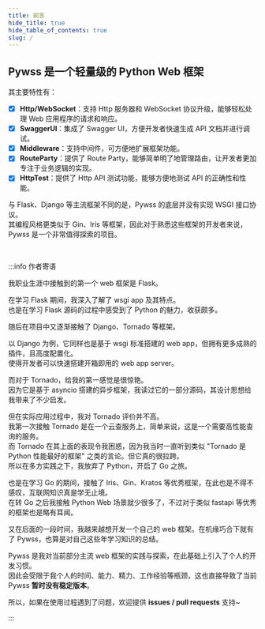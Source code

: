 ```yaml
---
title: 前言
hide_title: true
hide_table_of_contents: true
slug: /
---
```


## **Pywss 是一个轻量级的 Python Web 框架**    

其主要特性有：   
- [x] **Http/WebSocket**：支持 Http 服务器和 WebSocket 协议升级，能够轻松处理 Web 应用程序的请求和响应。
- [x] **SwaggerUI**：集成了 Swagger UI，方便开发者快速生成 API 文档并进行调试。
- [x] **Middleware**：支持中间件，可方便地扩展框架功能。
- [x] **RouteParty**：提供了 Route Party，能够简单明了地管理路由，让开发者更加专注于业务逻辑的实现。
- [x] **HttpTest**：提供了 Http API 测试功能，能够方便地测试 API 的正确性和性能。

与 Flask、Django 等主流框架不同的是，Pywss 的底层并没有实现 WSGI 接口协议。  
其编程风格更类似于 Gin、Iris 等框架，因此对于熟悉这些框架的开发者来说，Pywss 是一个非常值得探索的项目。

<br/>

:::info 作者寄语

我职业生涯中接触到的第一个 web 框架是 Flask。

在学习 Flask 期间，我深入了解了 wsgi app 及其特点。  
也是在学习 Flask 源码的过程中感受到了 Python 的魅力，收获颇多。

随后在项目中又逐渐接触了 Django、Tornado 等框架。

以 Django 为例，它同样也是基于 wsgi 标准搭建的 web app，但拥有更多成熟的插件，且高度配置化。   
使得开发者可以快速搭建开箱即用的 web app server。

而对于 Tornado，给我的第一感觉是很惊艳。  
因为它是基于 asyncio 搭建的异步框架，我读过它的一部分源码，其设计思想给我带来了不少启发。

但在实际应用过程中，我对 Tornado 评价并不高。   
我第一次接触 Tornado 是在一个云查服务上，简单来说，这是一个需要高性能查询的服务。  
而 Tornado 在其上面的表现令我困惑，因为我当时一直听到类似 "Tornado 是 Python 性能最好的框架" 之类的言论。但它真的很拉跨。   
所以在多方实践之下，我放弃了 Python，开启了 Go 之旅。

也是在学习 Go 的期间，接触了 Iris、Gin、Kratos 等优秀框架，在此也是不得不感叹，互联网知识真是学无止境。   
在转 Go 之后我接触 Python Web 场景就少很多了，不过对于类似 fastapi 等优秀的框架也是略有耳闻。

又在后面的一段时间，我越来越想开发一个自己的 web 框架。在机缘巧合下就有了 Pywss，也算是对自己这些年学习知识的总结。

Pywss 是我对当前部分主流 web 框架的实践与探索，在此基础上引入了个人的开发习惯。    
因此会受限于我个人的时间、能力、精力、工作经验等瓶颈，这也直接导致了当前 Pywss **暂时没有稳定版本**。

所以，如果在使用过程遇到了问题，欢迎提供 **issues / pull requests** 支持~

:::
